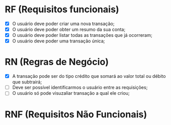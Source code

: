 # RF (Requisitos funcionais)

- [x] O usuário deve poder criar uma nova transação;
- [x] O usuário deve poder obter um resumo da sua conta;
- [x] O usuário deve poder listar todas as transações que já ocorreram;
- [x] O usuário deve poder uma transação única;

# RN (Regras de Negócio)

- [x] A transação pode ser do tipo crédito que somará ao valor total ou débito que subtrairá;
- [ ] Deve ser possível identificarmos o usuário entre as requisições;
- [ ] O usuário só pode visuzaliar transação a qual ele criou;

# RNF (Requisitos Não Funcionais)
